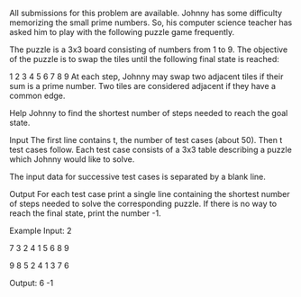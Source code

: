 <!-- https://www.codechef.com/problems/H1 -->

All submissions for this problem are available.
Johnny has some difficulty memorizing the small prime numbers. So, his computer science teacher has asked him to play with the following puzzle game frequently.

The puzzle is a 3x3 board consisting of numbers from 1 to 9. The objective of the puzzle is to swap the tiles until the following final state is reached:

1 2 3
4 5 6
7 8 9
At each step, Johnny may swap two adjacent tiles if their sum is a prime number. Two tiles are considered adjacent if they have a common edge.

Help Johnny to find the shortest number of steps needed to reach the goal state.

Input
The first line contains t, the number of test cases (about 50). Then t test cases follow. Each test case consists of a 3x3 table describing a puzzle which Johnny would like to solve.

The input data for successive test cases is separated by a blank line.

Output
For each test case print a single line containing the shortest number of steps needed to solve the corresponding puzzle. If there is no way to reach the final state, print the number -1.

Example
Input:
2

7 3 2 
4 1 5 
6 8 9 

9 8 5 
2 4 1 
3 7 6  

Output:
6
-1